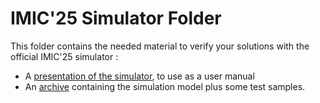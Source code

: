 # IMIC'25 Simulator Folder

This folder contains the needed material to verify your solutions with the official IMIC'25 simulator :
*  A [presentation of the simulator](simulator_presentation.pdf), to use as a user manual
*  An [archive](Release_5November24.zip) containing the simulation model plus some test samples.


